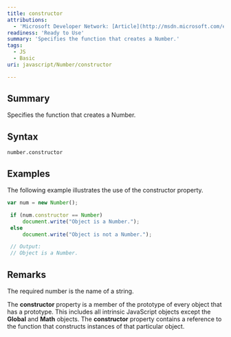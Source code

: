 ```yaml
---
title: constructor
attributions:
  - 'Microsoft Developer Network: [Article](http://msdn.microsoft.com/en-us/library/ie/jj159602(v=vs.94).aspx)'
readiness: 'Ready to Use'
summary: 'Specifies the function that creates a Number.'
tags:
  - JS
  - Basic
uri: javascript/Number/constructor

---
```

## Summary

Specifies the function that creates a Number.

## Syntax

    number.constructor

## Examples

The following example illustrates the use of the constructor property.

``` js
var num = new Number();

 if (num.constructor == Number)
     document.write("Object is a Number.");
 else
     document.write("Object is not a Number.");

 // Output:
 // Object is a Number.
```

## Remarks

The required number is the name of a string.

The **constructor** property is a member of the prototype of every object that has a prototype. This includes all intrinsic JavaScript objects except the **Global** and **Math** objects. The **constructor** property contains a reference to the function that constructs instances of that particular object.

